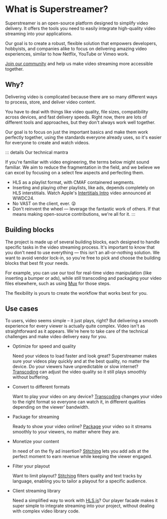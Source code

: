 # What is Superstreamer?

Superstreamer is an open-source platform designed to simplify video delivery. It offers the tools you need to easily integrate high-quality video streaming into your applications. 

Our goal is to create a robust, flexible solution that empowers developers, hobbyists, and companies alike to focus on delivering amazing video experiences, similar to how Netflix, YouTube or Vimeo work. 

[Join our community](https://discord.gg/4hXgz9EsF4) and help us make video streaming more accessible together.

## Why?

Delivering video is complicated because there are so many different ways to process, store, and deliver video content. 

You have to deal with things like video quality, file sizes, compatibility across devices, and fast delivery speeds. Right now, there are lots of different tools and approaches, but they don't always work well together. 

Our goal is to focus on just the important basics and make them work perfectly together, using the standards everyone already uses, so it's easier for everyone to create and watch videos.

::: details Our technical mantra

If you're familiar with video engineering, the terms below might sound familiar. We aim to reduce the fragmentation in the field, and we believe we can excel by focusing on a select few aspects and perfecting them.

- HLS as a playlist format, with CMAF containered segments.
- Inserting and playing other playlists, like ads, depends completely on HLS interstitials. Watch Apple's [Intertitials Intro](https://developer.apple.com/videos/play/wwdc2024/10114/#:~:text=With%20HLS%20interstitials%2C%20ads%20or,content's%20Program%2DDate%2DTime.) video announced at WWDC24.
- No VAST on the client, ever. 😜
- Don't reinvent the wheel — leverage the fantastic work of others. If that means making open-source contributions, we're all for it.
:::

## Building blocks

The project is made up of several building blocks, each designed to handle specific tasks in the video streaming process. It's important to know that you don't need to use everything — this isn't an all-or-nothing solution. We want to avoid vendor lock-in, so you're free to pick and choose the building blocks that best fit your needs. 

For example, you can use our tool for real-time video manipulation (like inserting a bumper or ads), while still transcoding and packaging your video files elsewhere, such as using [Mux](https://www.mux.com/) for those steps. 

The flexibility is yours to create the workflow that works best for you.

## Use cases

To users, video seems simple – it just plays, right? But delivering a smooth experience for every viewer is actually quite complex. Video isn't as straightforward as it appears. We're here to take care of the technical challenges and make video delivery easy for you.

- Optimize for speed and quality

  Need your videos to load faster and look great? Superstreamer makes sure your videos play quickly and at the best quality, no matter the device. Do your viewers have unpredictable or slow internet? [Transcoding](/guide/media-transcode-package#transcode) can adjust the video quality so it still plays smoothly without buffering.

- Convert to different formats

  Want to play your video on any device? [Transcoding](/guide/media-transcode-package#transcode) changes your video to the right format so everyone can watch it, in different qualities depending on the viewer' bandwidth.

- Package for streaming

  Ready to show your video online? [Package](/guide/media-transcode-package#package) your video so it streams smoothly to your viewers, no matter where they are.


- Monetize your content
  
  In need of on the fly ad insertion? [Stitching](/guide/stitcher-overview) lets you add ads at the perfect moment to earn revenue while keeping the viewer engaged.

- Filter your playout

  Want to limit playout? [Stitching](/guide/stitcher-overview) filters quality and text tracks by language, enabling you to tailor a playout for a specific audience.

- Client streaming library

  Need a simplified way to work with [HLS.js](https://github.com/video-dev/hls.js)? Our player facade makes it super simple to integrate streaming into your project, without dealing with complex video library code.